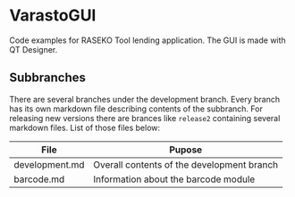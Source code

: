 # VarastoGUI
Code examples for RASEKO Tool lending application. The GUI is made with QT Designer.

## Subbranches
There are several branches under the development branch. Every branch has its own markdown file describing contents of the subbranch.
For releasing new versions there are brances like `release2` containing several markdown files. List of those files below:

| File | Pupose |
|---|---|
development.md | Overall contents of the development branch
barcode.md | Information about the barcode module
